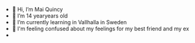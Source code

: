 - 👋 Hi, I’m Mai Quincy
- 👀 I’m 14 yearyears old
- 🌱 I’m currently learning in Vallhalla in Sweden
- 💞️ I'm feeling confused about my feelings for my best friend and my ex 
- 

